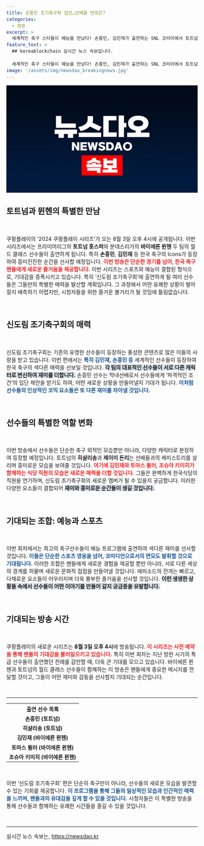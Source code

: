 ```yaml
---
title: 손흥민 조기축구회 입단…선배들 반응은?
categories:
  - 방송
excerpt: >
  세계적인 축구 스타들이 예능을 만났다! 손흥민, 김민재가 출연하는 SNL 코리아에서 토트넘과 뮌헨 선수들이 신도림 조기축구회에서 만나 코믹한 변신을 선보인다. 8월 3일, 독특한 축구의 본 적 없는 마법을 경험해보자!
feature_text: >
  ## koreablockchain 실시간 뉴스 속보입니다.

  세계적인 축구 스타들이 예능을 만났다! 손흥민, 김민재가 출연하는 SNL 코리아에서 토트넘과 뮌헨 선수들이 신도림 조기축구회에서 만나 코믹한 변신을 선보인다. 8월 3일, 독특한 축구의 본 적 없는 마법을 경험해보자!
image: '/assets/img/newsdao_breakingnews.jpg'
---
```


<p><img src="/assets/img/newsdao_breakingnews.jpg" alt="koreablockchain 속보" /></p>

<h2 data-ke-size="size26">토트넘과 뮌헨의 특별한 만남</h2>

<p data-ke-size="size16">&nbsp;</p>

<p data-ke-size="size16">쿠팡플레이의 ‘2024 쿠팡플레이 시리즈’가 오는 8월 3일 오후 4시에 공개됩니다. 이번 시리즈에서는 프리미어리그의 <b>토트넘 홋스퍼</b>와 분데스리가의 <b>바이에른 뮌헨</b> 두 팀의 월드 클래스 선수들이 출연하게 됩니다. 특히 <b>손흥민</b>, <b>김민재</b> 등 한국 축구의 Icons가 등장하여 흥미진진한 순간을 선사할 예정입니다. <b><span style="color: #ee2323;">이번 방송은 단순한 경기를 넘어, 한국 축구 팬들에게 새로운 즐거움을 제공합니다.</span></b> 이번 시리즈는 스포츠와 예능이 결합된 형식으로, 기대감을 증폭시키고 있습니다. 특히 ‘신도림 조기축구회’에 출연하게 될 여러 선수들은 그들만의 특별한 매력을 발산할 계획입니다. 그 과정에서 어떤 유쾌한 상황이 벌어질지 예측하기 어렵지만, 시청자들을 위한 즐거운 볼거리가 될 것임에 틀림없습니다.</p>

<p data-ke-size="size16">&nbsp;</p>

<h2 data-ke-size="size26">신도림 조기축구회의 매력</h2>

<p data-ke-size="size16">&nbsp;</p>

<p data-ke-size="size16">신도림 조기축구회는 기존의 유명한 선수들이 등장하는 풍성한 콘텐츠로 많은 이들의 사랑을 받고 있습니다. 이번 편에서는 <b><span style="color: #1a5490;">특히 김민재, 손흥민 등</span></b> 세계적인 선수들이 등장하여 한국 축구의 색다른 매력을 선보일 것입니다. <b><span style="background-color: #21538527;">각 팀의 대표적인 선수들이 서로 다른 캐릭터로 변신하여 재미를 더합니다.</span></b> 손흥민 선수는 막내선배로서 선수들에게 ‘파격적인 조건’의 입단 제안을 받기도 하여, 어떤 새로운 상황을 만들어낼지 기대가 됩니다. <b><span style="color: #1a5490;">이처럼 선수들의 인상적인 코믹 요소들은 또 다른 재미를 자아낼 것입니다.</span></b></p>

<p data-ke-size="size16">&nbsp;</p>

<h2 data-ke-size="size26">선수들의 특별한 역할 변화</h2>

<p data-ke-size="size16">&nbsp;</p>

<p data-ke-size="size16">이번 방송에서 선수들은 단순한 축구 외적인 모습뿐만 아니라, 다양한 캐릭터로 분장하여 등장할 예정입니다. 토트넘의 <b>히샬리송</b>과 <b>제이미 돈리</b>는 선배들과의 케미스트리를 살리며 흥미로운 모습을 보여줄 것입니다. <b><span style="color: #ee2323;">여기에 <b>김민재</b>와 <b>토마스 뮐러</b>, <b>조슈아 키미히</b>가 함께하는 식당 직원의 모습은 새로운 매력을 더할 것입니다.</span></b> 그들은 완벽하게 한국식당의 직원을 연기하며, 신도림 조기축구회의 새로운 멤버가 될 수 있을지 궁금합니다. 이러한 다양한 요소들이 결합되어 <b><span style="background-color: #21538527;">재미와 흥미로운 순간들이 생길 것입니다.</span></b></p>

<p data-ke-size="size16">&nbsp;</p>

<h2 data-ke-size="size26">기대되는 조합: 예능과 스포츠</h2>

<p data-ke-size="size16">&nbsp;</p>

<p data-ke-size="size16">이번 회차에서는 최고의 축구선수들이 예능 프로그램에 출연하여 색다른 재미를 선사할 것입니다. <b><span style="color: #1a5490;">이들은 단순한 스포츠 영웅을 넘어,  코미디언으로서의 면모도 발휘할 것으로 기대됩니다.</span></b> 이러한 조합은 팬들에게 새로운 경험을 제공할 뿐만 아니라, 서로 다른 세상의 경계를 허물며 새로운 문화적 접점을 만들어낼 것입니다. 에피소드의 전개는 빠르고, 다채로운 요소들이 어우러지며 더욱 풍부한 즐거움을 선사할 것입니다. <b><span style="background-color: #21538527;">이런 생생한 상황들 속에서 선수들이 어떤 이야기를 만들어 갈지 궁금증을 유발합니다.</span></b></p>

<p data-ke-size="size16">&nbsp;</p>

<h2 data-ke-size="size26">기대되는 방송 시간</h2>

<p data-ke-size="size16">&nbsp;</p>

<p data-ke-size="size16">쿠팡플레이의 새로운 시리즈는 <b>8월 3일 오후 4시</b>에 방송됩니다. <b><span style="color: #ee2323;">이 시리즈는 사전 예약을 통해 팬들의 기대감을 불러일으키고 있습니다.</span></b> 특히 이번 회차는 지난 방한 시기의 특급 선수들이 출연했던 전례를 감안할 때, 더욱 큰 기대를 모으고 있습니다. 바이에른 뮌헨과 토트넘의 월드 클래스 선수들이 함께하는 이 방송은 팬들에게 중요한 메시지를 전달할 것이고, 그들이 어떤 재미와 감동을 선사할지 기대되는 순간입니다.</p>

<p data-ke-size="size16">&nbsp;</p>

<hr/>

<table style="width:100%">
  <tr>
    <th style="text-align: center;">출연 선수 목록</th>
  </tr>
  <tr>
    <td style="text-align: center; height: 17px;"><b>손흥민 (토트넘)</b></td>
  </tr>
  <tr>
    <td style="text-align: center; height: 17px;"><b>히샬리송 (토트넘)</b></td>
  </tr>
  <tr>
    <td style="text-align: center; height: 17px;"><b>김민재 (바이에른 뮌헨)</b></td>
  </tr>
  <tr>
    <td style="text-align: center; height: 17px;"><b>토마스 뮐러 (바이에른 뮌헨)</b></td>
  </tr>
  <tr>
    <td style="text-align: center; height: 17px;"><b>조슈아 키미히 (바이에른 뮌헨)</b></td>
  </tr>
</table>

<p data-ke-size="size16">&nbsp;</p>

<p data-ke-size="size16">이번 ‘신도림 조기축구회’ 편은 단순히 축구만이 아니라, 선수들의 새로운 모습을 발견할 수 있는 기회를 제공합니다. <b><span style="color: #1a5490;">이 프로그램을 통해 그들의 일상적인 모습과 인간적인 매력을 느끼며, 팬들과의 유대감을 깊게 할 수 있을 것입니다.</span></b> 시청자들은 이 특별한 방송을 통해 선수들과 함께하는 유쾌한 시간들을 즐길 수 있을 것입니다.</p>

<p data-ke-size="size16">&nbsp;</p>

<hr/>
실시간 뉴스 속보는, <a href="https://newsdao.kr" rel="dofollow">https://newsdao.kr</a>


